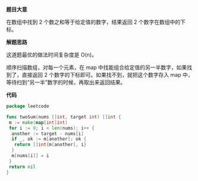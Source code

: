 **题目大意** 

在数组中找到 2 个数之和等于给定值的数字，结果返回 2 个数字在数组中的下标。

**解题思路** 

这道题最优的做法时间复杂度是 O(n)。

顺序扫描数组，对每一个元素，在 map 中找能组合给定值的另一半数字，如果找到了，直接返回 2 个数字的下标即可。如果找不到，就把这个数字存入 map 中，等待扫到“另一半”数字的时候，再取出来返回结果。

**代码**

```go
package leetcode

func twoSum(nums []int, target int) []int {
 m := make(map[int]int)
 for i := 0; i < len(nums); i++ {
  another := target - nums[i]
  if _, ok := m[another]; ok {
   return []int{m[another], i}
  }
  m[nums[i]] = i
 }
 return nil
}
```

